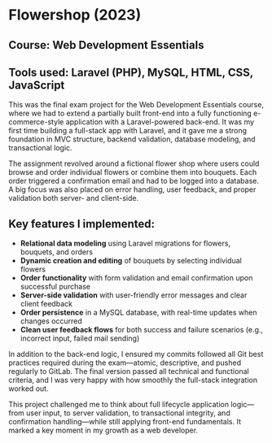 # **Flowershop (2023)**
## **Course:** Web Development Essentials
## **Tools used:** Laravel (PHP), MySQL, HTML, CSS, JavaScript

This was the final exam project for the Web Development Essentials course, where we had to extend a partially built front-end into a fully functioning e-commerce-style application with a Laravel-powered back-end. It was my first time building a full-stack app with Laravel, and it gave me a strong foundation in MVC structure, backend validation, database modeling, and transactional logic.

The assignment revolved around a fictional flower shop where users could browse and order individual flowers or combine them into bouquets. Each order triggered a confirmation email and had to be logged into a database. A big focus was also placed on error handling, user feedback, and proper validation both server- and client-side.

## **Key features I implemented:**

* **Relational data modeling** using Laravel migrations for flowers, bouquets, and orders
* **Dynamic creation and editing** of bouquets by selecting individual flowers
* **Order functionality** with form validation and email confirmation upon successful purchase
* **Server-side validation** with user-friendly error messages and clear client feedback
* **Order persistence** in a MySQL database, with real-time updates when changes occurred
* **Clean user feedback flows** for both success and failure scenarios (e.g., incorrect input, failed mail sending)

In addition to the back-end logic, I ensured my commits followed all Git best practices required during the exam—atomic, descriptive, and pushed regularly to GitLab. The final version passed all technical and functional criteria, and I was very happy with how smoothly the full-stack integration worked out.

This project challenged me to think about full lifecycle application logic—from user input, to server validation, to transactional integrity, and confirmation handling—while still applying front-end fundamentals. It marked a key moment in my growth as a web developer.
